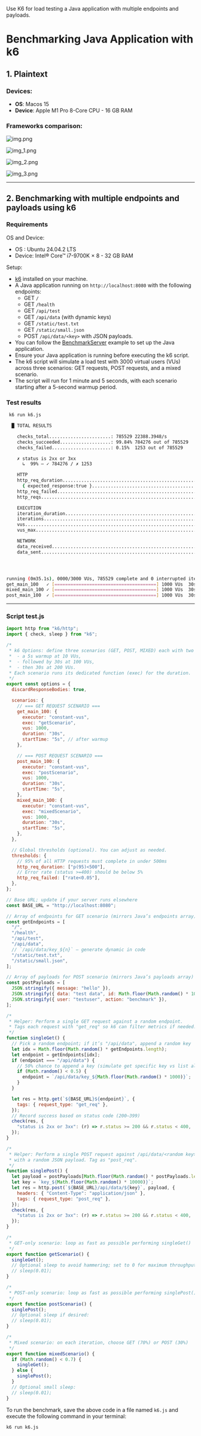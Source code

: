 Use K6 for load testing a Java application with multiple endpoints and payloads.

# Benchmarking Java Application with k6

## 1. Plaintext
### Devices:
- **OS**: Macos 15
- **Device**: Apple M1 Pro 8-Core CPU - 16 GB RAM

### Frameworks comparison:
![img.png](benchmark-static/img/img.png)

![img_1.png](benchmark-static/img/img_1.png)

![img_2.png](benchmark-static/img/img_2.png)

![img_3.png](benchmark-static/img/img_3.png)

---

## 2. Benchmarking with multiple endpoints and payloads using k6
### Requirements

OS and Device:
- OS : Ubuntu 24.04.2 LTS
- Device: Intel® Core™ i7-9700K × 8 - 32 GB RAM

Setup:
- [k6](https://k6.io/docs/getting-started/installation/) installed on your machine.
- A Java application running on `http://localhost:8080` with the following endpoints:
  - GET `/`
  - GET `/health`
  - GET `/api/test`
  - GET `/api/data` (with dynamic keys)
  - GET `/static/test.txt`
  - GET `/static/small.json`
  - POST `/api/data/<key>` with JSON payloads.
- You can follow the [BenchmarkServer](src/test/java/com/cabin/express/benchmark/BenchmarkServer.java) example to set up the Java application.
- Ensure your Java application is running before executing the k6 script.
- The k6 script will simulate a load test with 3000 virtual users (VUs) across three scenarios: GET requests, POST requests, and a mixed scenario.
- The script will run for 1 minute and 5 seconds, with each scenario starting after a 5-second warmup period.

### Test results
```bash
 k6 run k6.js

  █ TOTAL RESULTS 

    checks_total.......................: 785529 22388.3948/s
    checks_succeeded...................: 99.84% 784276 out of 785529
    checks_failed......................: 0.15%  1253 out of 785529

    ✗ status is 2xx or 3xx
      ↳  99% — ✓ 784276 / ✗ 1253

    HTTP
    http_req_duration.......................................................: avg=95.01ms min=119.59µs med=80.41ms max=28.93s p(90)=151.01ms p(95)=202.53ms
      { expected_response:true }............................................: avg=95.02ms min=119.59µs med=80.41ms max=28.93s p(90)=151.03ms p(95)=202.64ms
    http_req_failed.........................................................: 0.15%  1253 out of 785529
    http_reqs...............................................................: 785529 22388.3948/s

    EXECUTION
    iteration_duration......................................................: avg=110ms   min=1.17ms   med=91.03ms max=30s    p(90)=170.91ms p(95)=222.56ms
    iterations..............................................................: 785529 22388.3948/s
    vus.....................................................................: 3000   min=0              max=3000
    vus_max.................................................................: 3000   min=3000           max=3000

    NETWORK
    data_received...........................................................: 4.1 GB 117 MB/s
    data_sent...............................................................: 94 MB  2.7 MB/s




running (0m35.1s), 0000/3000 VUs, 785529 complete and 0 interrupted iterations
get_main_100   ✓ [======================================] 1000 VUs  30s
mixed_main_100 ✓ [======================================] 1000 VUs  30s
post_main_100  ✓ [======================================] 1000 VUs  30s
```
---
### Script test.js

```js
import http from "k6/http";
import { check, sleep } from "k6";

/*
 * k6 Options: define three scenarios (GET, POST, MIXED) each with two stages:
 *  - a 5s warmup at 10 VUs,
 *  - followed by 30s at 100 VUs,
 *  - then 30s at 200 VUs.
 * Each scenario runs its dedicated function (exec) for the duration.
 */
export const options = {
  discardResponseBodies: true,

  scenarios: {
    // === GET REQUEST SCENARIO ===
    get_main_100: {
      executor: "constant-vus",
      exec: "getScenario",
      vus: 1000,
      duration: "30s",
      startTime: "5s", // after warmup
    },

    // === POST REQUEST SCENARIO ===
    post_main_100: {
      executor: "constant-vus",
      exec: "postScenario",
      vus: 1000,
      duration: "30s",
      startTime: "5s",
    },
    mixed_main_100: {
      executor: "constant-vus",
      exec: "mixedScenario",
      vus: 1000,
      duration: "30s",
      startTime: "5s",
    },
  },

  // Global thresholds (optional). You can adjust as needed.
  thresholds: {
    // 95% of all HTTP requests must complete in under 500ms
    http_req_duration: ["p(95)<500"],
    // Error rate (status >=400) should be below 5%
    http_req_failed: ["rate<0.05"],
  },
};

// Base URL; update if your server runs elsewhere
const BASE_URL = "http://localhost:8080";

// Array of endpoints for GET scenario (mirrors Java’s endpoints array)
const getEndpoints = [
  "/",
  "/health",
  "/api/test",
  "/api/data",
  // `/api/data/key_${n}` — generate dynamic in code
  "/static/test.txt",
  "/static/small.json",
];

// Array of payloads for POST scenario (mirrors Java’s payloads array)
const postPayloads = [
  JSON.stringify({ message: "hello" }),
  JSON.stringify({ data: "test data", id: Math.floor(Math.random() * 10000) }),
  JSON.stringify({ user: "testuser", action: "benchmark" }),
];

/*
 * Helper: Perform a single GET request against a random endpoint.
 * Tags each request with "get_req" so k6 can filter metrics if needed.
 */
function singleGet() {
  // Pick a random endpoint; if it’s "/api/data", append a random key
  let idx = Math.floor(Math.random() * getEndpoints.length);
  let endpoint = getEndpoints[idx];
  if (endpoint === "/api/data") {
    // 50% chance to append a key (simulate get specific key vs list all)
    if (Math.random() < 0.5) {
      endpoint = `/api/data/key_${Math.floor(Math.random() * 1000)}`;
    }
  }

  let res = http.get(`${BASE_URL}${endpoint}`, {
    tags: { request_type: "get_req" },
  });
  // Record success based on status code (200–399)
  check(res, {
    "status is 2xx or 3xx": (r) => r.status >= 200 && r.status < 400,
  });
}

/*
 * Helper: Perform a single POST request against /api/data/<random key>,
 * with a random JSON payload. Tag as "post_req".
 */
function singlePost() {
  let payload = postPayloads[Math.floor(Math.random() * postPayloads.length)];
  let key = `key_${Math.floor(Math.random() * 10000)}`;
  let res = http.post(`${BASE_URL}/api/data/${key}`, payload, {
    headers: { "Content-Type": "application/json" },
    tags: { request_type: "post_req" },
  });
  check(res, {
    "status is 2xx or 3xx": (r) => r.status >= 200 && r.status < 400,
  });
}

/*
 * GET‐only scenario: loop as fast as possible performing singleGet()
 */
export function getScenario() {
  singleGet();
  // Optional sleep to avoid hammering; set to 0 for maximum throughput
  // sleep(0.01);
}

/*
 * POST‐only scenario: loop as fast as possible performing singlePost()
 */
export function postScenario() {
  singlePost();
  // Optional sleep if desired:
  // sleep(0.01);
}

/*
 * Mixed scenario: on each iteration, choose GET (70%) or POST (30%)
 */
export function mixedScenario() {
  if (Math.random() < 0.7) {
    singleGet();
  } else {
    singlePost();
  }
  // Optional small sleep:
  // sleep(0.01);
}

```


To run the benchmark, save the above code in a file named `k6.js` and execute the following command in your terminal:
```bash
k6 run k6.js
```